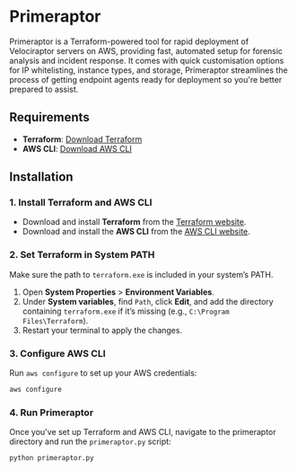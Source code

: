 
# Primeraptor

Primeraptor is a Terraform-powered tool for rapid deployment of Velociraptor servers on AWS, providing fast, automated setup for forensic analysis and incident response. It comes with quick customisation options for IP whitelisting, instance types, and storage, Primeraptor streamlines the process of getting endpoint agents ready for deployment so you're better prepared to assist.

## Requirements

- **Terraform**: [Download Terraform](https://www.terraform.io/downloads.html)
- **AWS CLI**: [Download AWS CLI](https://aws.amazon.com/cli/)

## Installation

### 1. Install Terraform and AWS CLI

- Download and install **Terraform** from the [Terraform website](https://www.terraform.io/downloads.html).
- Download and install the **AWS CLI** from the [AWS CLI website](https://aws.amazon.com/cli/).

### 2. Set Terraform in System PATH

Make sure the path to `terraform.exe` is included in your system’s PATH.

1. Open **System Properties** > **Environment Variables**.
2. Under **System variables**, find `Path`, click **Edit**, and add the directory containing `terraform.exe` if it’s missing (e.g., `C:\Program Files\Terraform`).
3. Restart your terminal to apply the changes.

### 3. Configure AWS CLI

Run `aws configure` to set up your AWS credentials:
```bash
aws configure
```
### 4. Run Primeraptor
Once you've set up Terraform and AWS CLI, navigate to the primeraptor directory and run the `primeraptor.py` script:
```bash
python primeraptor.py
```
